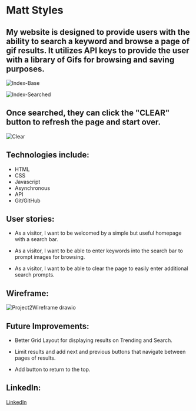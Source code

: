 # Matt Styles

## My website is designed to provide users with the ability to search a keyword and browse a page of gif results. It utilizes API keys to provide the user with a library of Gifs for browsing and saving purposes.

![Index-Base](https://github.com/user-attachments/assets/47b7442b-4335-4e8c-88ce-2b73c57306f9)

![Index-Searched](https://github.com/user-attachments/assets/086984f0-226c-4cd2-be90-6c74c9ff5cbe)

## Once searched, they can click the "CLEAR" button to refresh the page and start over.

![Clear](https://github.com/user-attachments/assets/fe71645d-d12b-4a92-a1a4-0de87a1f8cf2)

## Technologies include: 
 - HTML 
 - CSS 
 - Javascript 
 - Asynchronous
 - API
 - Git/GitHub

## User stories:
 - As a visitor, I want to be welcomed by a simple but useful homepage with a search bar. 

 - As a visitor, I want to be able to enter keywords into the search bar to prompt images for browsing.

 - As a visitor, I want to be able to clear the page to easily enter additional search prompts. 


## Wireframe: 

![Project2Wireframe drawio](https://github.com/user-attachments/assets/18b8fdb3-5bd6-4861-8947-a375b3d79dfd)

## Future Improvements: 
- Better Grid Layout for displaying results on Trending and Search. 
  
- Limit results and add next and previous buttons that navigate between pages of results. 
  
- Add button to return to the top. 

## LinkedIn:
[LinkedIn](https://linkedin.com/in/matt-styles-2a079a255)
